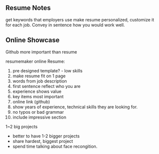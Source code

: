## Resume Notes

get keywords that employers use
make resume personalized, customize it for each job. Convey in sentence how you would work well.

## Online Showcase

Github more important than resume

resumemaker online
Resume:

1. pre designed template? - low skills
2. make resume fit on 1 page
3. words from job description
4. first sentence reflect who you are
5. experience shows value
6. key items most important
7. online link (github)
8. show years of experience, technical skills they are looking for.
9. no typos or bad grammar
10. include impressive section

1~2 big projects

- better to have 1-2 bigger projects
- share hardest, biggest project
- spend time talking about face recongition.
